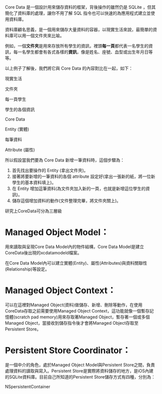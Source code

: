 Core Data 是一個設計用來儲存資料的框架，背後操作的雖然仍是 SQLite ，但其簡化了資料庫的處理，讓你不用了解 SQL 指令也可以快速的為應用程式建立並使用資料庫。

資料庫顧名思義，是一個用來儲存大量資料的容器，以現實生活來說，最簡單的資料庫可以用一個文件夾來比喻。

例如，一個**文件夾**是用來存放所有學生的資訊，裡頭**每一頁**都代表一名學生的資訊，每一名學生都會有各式各樣的**資訊**，像是姓名、座號、血型或出生年月日等等。

以上例子了解後，我們將它與 Core Data 的內容對比在一起，如下：

現實生活

文件夾

每一頁學生

學生的各個資訊

Core Data

Entity (實體)

每筆資料

Attribute (屬性)

所以假設當我們要為 Core Data 新增一筆資料時，這個步驟為：

1.  首先找出要操作的 Entity (拿出文件夾)。
2.  接著將要新增的一筆資料的各個 attribute 設定好(拿出一張新的紙，將一位新學生的基本資料填上)。
3.  在 Entity 增加這筆資料(為文件夾加入新的一頁，也就是新增這位學生的資訊)。
4.  儲存這個增加資料的動作(文件整理完畢，將文件夾關上)。


研究上CoreData可分為三層級
# Managed Object Model：
用來讀取與呈現Core Data Model內的物件結構，Core Data Model是建立CoreData後出現的xcdatamodeld檔案。

在Core Data Model內可以建立實體(Entity)、屬性(Attributes)與資料關聯性(Relationship)等設定。

# Managed Object Context：
可以在這裡對Managed Object(資料)做儲存、新增、刪除等動作，在使用CoreData存取之前需要使用Managed Object Context，這功能就像一個暫存記憶體(scratch pad memory)用來存取著Managed Object，暫存著一個或多個Managed Object，當接收到儲存指令後才會將Managed Object存取至Persistent Store。

# Persistent Store Coordinator：
是一個中介的角色，處於Managed Object Model與Persistent Store之間，負責處理資料的讀取與寫入。Persistent Store是實際將資料儲存的地方，是iOS內建的SQLite資料庫。目前自己所知道的Persistent Store儲存方式有四種，分別為：


NSpersistentContainer